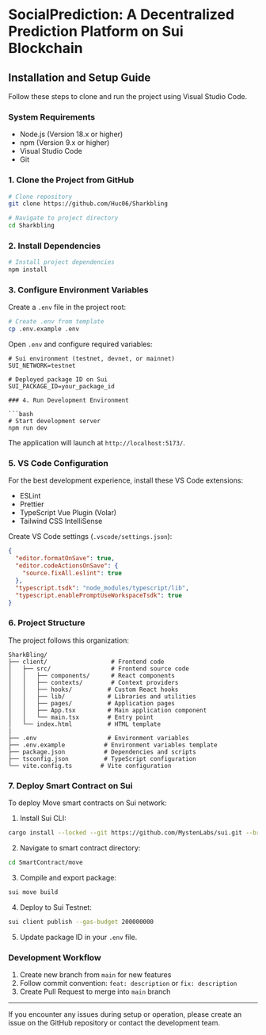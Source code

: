 # SocialPrediction: A Decentralized Prediction Platform on Sui Blockchain

## Installation and Setup Guide

Follow these steps to clone and run the project using Visual Studio Code.

### System Requirements

- Node.js (Version 18.x or higher)
- npm (Version 9.x or higher) 
- Visual Studio Code
- Git

### 1. Clone the Project from GitHub

```bash
# Clone repository
git clone https://github.com/Huc06/Sharkbling

# Navigate to project directory
cd Sharkbling
```

### 2. Install Dependencies 

```bash
# Install project dependencies
npm install
```

### 3. Configure Environment Variables

Create a `.env` file in the project root:

```bash
# Create .env from template
cp .env.example .env
```

Open `.env` and configure required variables:

```
# Sui environment (testnet, devnet, or mainnet)
SUI_NETWORK=testnet

# Deployed package ID on Sui
SUI_PACKAGE_ID=your_package_id

### 4. Run Development Environment

```bash
# Start development server
npm run dev
```

The application will launch at `http://localhost:5173/`.

### 5. VS Code Configuration

For the best development experience, install these VS Code extensions:

- ESLint
- Prettier
- TypeScript Vue Plugin (Volar)
- Tailwind CSS IntelliSense

Create VS Code settings (`.vscode/settings.json`):

```json
{
  "editor.formatOnSave": true,
  "editor.codeActionsOnSave": {
    "source.fixAll.eslint": true
  },
  "typescript.tsdk": "node_modules/typescript/lib",
  "typescript.enablePromptUseWorkspaceTsdk": true
}
```

### 6. Project Structure

The project follows this organization:

```
SharkBling/
├── client/                  # Frontend code
│   ├── src/                 # Frontend source code
│   │   ├── components/      # React components
│   │   ├── contexts/        # Context providers
│   │   ├── hooks/          # Custom React hooks
│   │   ├── lib/            # Libraries and utilities
│   │   ├── pages/          # Application pages
│   │   ├── App.tsx         # Main application component
│   │   └── main.tsx        # Entry point
│   └── index.html          # HTML template
|
├── .env                    # Environment variables
├── .env.example           # Environment variables template
├── package.json           # Dependencies and scripts
├── tsconfig.json          # TypeScript configuration
└── vite.config.ts        # Vite configuration
```

### 7. Deploy Smart Contract on Sui

To deploy Move smart contracts on Sui network:

1. Install Sui CLI:
```bash
cargo install --locked --git https://github.com/MystenLabs/sui.git --branch devnet sui
```

2. Navigate to smart contract directory:
```bash
cd SmartContract/move
```

3. Compile and export package:
```bash
sui move build
```

4. Deploy to Sui Testnet:
```bash
sui client publish --gas-budget 200000000
```

5. Update package ID in your `.env` file.

### Development Workflow

1. Create new branch from `main` for new features
2. Follow commit convention: `feat: description` or `fix: description`
3. Create Pull Request to merge into `main` branch

---

If you encounter any issues during setup or operation, please create an issue on the GitHub repository or contact the development team.